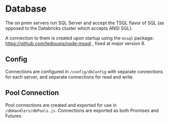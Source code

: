 # Database

The on prem servers run SQL Server and accept the TSQL flavor of SQL (as opposed to the Databricks cluster which accepts ANSI SQL).

A connection to them is created upon startup using the `mssql` package: https://github.com/tediousjs/node-mssql , fixed at major version 8.

## Config

Connections are configured in `/config/dbConfig` with separate connections for each server, and separate connections for read and write.

## Pool Connection

Pool connections are created and exported for use in `/dbHandlers/dbPools.js`. Connections are exported as both Promises and Futures.
